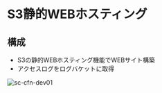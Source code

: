 # S3静的WEBホスティング
## 構成
* S3の静的WEBホスティング機能でWEBサイト構築
* アクセスログをログバケットに取得

![sc-cfn-dev01](https://github.com/Toru-Kubota/AWS-CFn-Dev01/assets/102895466/a1fe1711-73c3-4e3a-ae4b-0e7c0e559bb8)


